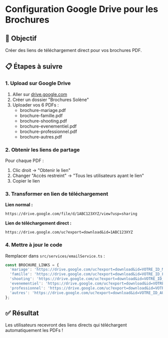 # Configuration Google Drive pour les Brochures

## 🎯 Objectif
Créer des liens de téléchargement direct pour vos brochures PDF.

## 📋 Étapes à suivre

### 1. Upload sur Google Drive
1. Aller sur [drive.google.com](https://drive.google.com)
2. Créer un dossier "Brochures Solène"
3. Uploader vos 6 PDFs :
   - brochure-mariage.pdf
   - brochure-famille.pdf
   - brochure-shooting.pdf
   - brochure-evenementiel.pdf
   - brochure-professionnel.pdf
   - brochure-autres.pdf

### 2. Obtenir les liens de partage
Pour chaque PDF :
1. Clic droit → "Obtenir le lien"
2. Changer "Accès restreint" → "Tous les utilisateurs ayant le lien"
3. Copier le lien

### 3. Transformer en lien de téléchargement
**Lien normal :**
```
https://drive.google.com/file/d/1ABC123XYZ/view?usp=sharing
```

**Lien de téléchargement direct :**
```
https://drive.google.com/uc?export=download&id=1ABC123XYZ
```

### 4. Mettre à jour le code
Remplacer dans `src/services/emailService.ts` :
```typescript
const BROCHURE_LINKS = {
  'mariage': 'https://drive.google.com/uc?export=download&id=VOTRE_ID_MARIAGE',
  'famille': 'https://drive.google.com/uc?export=download&id=VOTRE_ID_FAMILLE',
  'shooting': 'https://drive.google.com/uc?export=download&id=VOTRE_ID_SHOOTING',
  'evenementiel': 'https://drive.google.com/uc?export=download&id=VOTRE_ID_EVENEMENTIEL',
  'professionnel': 'https://drive.google.com/uc?export=download&id=VOTRE_ID_PROFESSIONNEL',
  'autres': 'https://drive.google.com/uc?export=download&id=VOTRE_ID_AUTRES'
};
```

## ✅ Résultat
Les utilisateurs recevront des liens directs qui téléchargent automatiquement les PDFs !